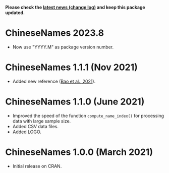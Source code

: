 **Please check the [latest news (change log)](https://psychbruce.github.io/bruceR/news/index.html) and keep this package updated.**

# ChineseNames 2023.8

-   Now use "YYYY.M" as package version number.

# ChineseNames 1.1.1 (Nov 2021)

-   Added new reference ([Bao et al., 2021](https://doi.org/10.3389/fpsyg.2021.731244)).

# ChineseNames 1.1.0 (June 2021)

-   Improved the speed of the function `compute_name_index()` for processing data with large sample size.
-   Added CSV data files.
-   Added LOGO.

# ChineseNames 1.0.0 (March 2021)

-   Initial release on CRAN.
